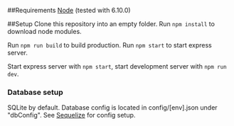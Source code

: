 ##Requirements
[Node](https://nodejs.org/en/) (tested with 6.10.0)

##Setup
Clone this repository into an empty folder. Run ``npm install`` to download node modules. 

Run ``npm run build`` to build production. Run ``npm start`` to start express server.

Start express server with ``npm start``, start development server with ``npm run dev``. 

### Database setup
SQLite by default. Database config is located in config/\[env\].json under "dbConfig". See [Sequelize](http://docs.sequelizejs.com/en/v3/) for config setup.